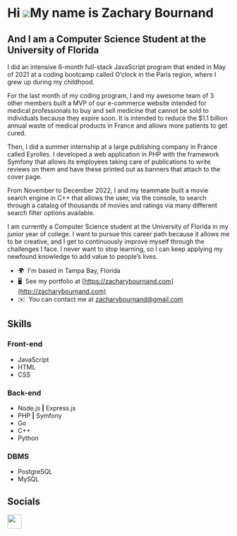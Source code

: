 Hi ![](https://user-images.githubusercontent.com/18350557/176309783-0785949b-9127-417c-8b55-ab5a4333674e.gif)My name is Zachary Bournand
========================================================================================================================================

And I am a Computer Science Student at the University of Florida
----------------------------------------------------------------

I did an intensive 6-month full-stack JavaScript program that ended in May of 2021 at a coding bootcamp called O’clock in the Paris region, where I grew up during my childhood.

For the last month of my coding program, I and my awesome team of 3 other members built a MVP of our e-commerce website intended for medical professionals to buy and sell medicine that cannot be sold to individuals because they expire soon. It is intended to reduce the $1.1 billion annual waste of medical products in France and allows more patients to get cured.

Then, I did a summer internship at a large publishing company in France called Eyrolles. I developed a web application in PHP with the framework Symfony that allows its employees taking care of publications to write reviews on them and have these printed out as banners that attach to the cover page.

From November to December 2022, I and my teammate built a movie search engine in C++ that allows the user, via the console, to search through a catalog of thousands of movies and ratings via many different search filter options available. 

I am currently a Computer Science student at the University of Florida in my junior year of college. I want to pursue this career path because it allows me to be creative, and I get to continuously improve myself through the challenges I face. I never want to stop learning, so I can keep applying my newfound knowledge to add value to people’s lives.

* 🌍  I'm based in Tampa Bay, Florida
* 🖥️  See my portfolio at [https://zacharybournand.com](http://zacharybournand.com)
* ✉️  You can contact me at [zacharybournand@gmail.com](mailto:zacharybournand@gmail.com)


## Skills
### Front-end
- JavaScript 
- HTML  
- CSS

### Back-end
- Node.js **|** Express.js   
- PHP **|** Symfony    
- Go    
- C++    
- Python

### DBMS
- PostgreSQL    
- MySQL


## Socials
<a href="https://www.linkedin.com/in/zachary-bournand-6908a5168" target="_blank" rel="noreferrer"><img src="https://raw.githubusercontent.com/danielcranney/readme-generator/main/public/icons/socials/linkedin.svg" width="32" height="32" /></a></p>
